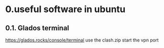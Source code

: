 # 0.useful software in ubuntu

## 0.1. Glados terminal
https://glados.rocks/console/terminal
use the clash.zip start the vpn port
